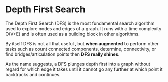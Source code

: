 # Depth First Search 

The Depth First Search (DFS) is the most fundamental search algorithm used to explore nodes and edges of a graph. It runs with a time complexity O(V+E) and is often used as a building block in other algorithms. 


By itself DFS is not all that useful , but **when augmented** to perform other tasks such as  count connected components, determine, connectivity, or find bridges/articulation points then **DFS really shines**.


As the name suggests, a DFS plunges depth first into a graph without regard for which edge it takes until it cannot go any further at which point it backtracks and continues.